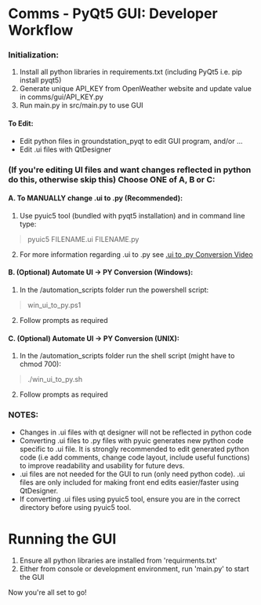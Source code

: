 # Comms - PyQt5 GUI: Developer Workflow

### Initialization:
1. Install all python libraries in requirements.txt (including PyQt5 i.e. pip install pyqt5)
2. Generate unique API_KEY from OpenWeather website and update value in comms/gui/API_KEY.py
3. Run main.py in src/main.py to use GUI

#### To Edit:
- Edit python files in groundstation_pyqt to edit GUI program, and/or ...
- Edit .ui files with QtDesigner

### (If you're editing UI files and want changes reflected in python do this, otherwise skip this) Choose ONE of A, B or C:

#### A. To MANUALLY change .ui to .py (Recommended):
1. Use pyuic5 tool (bundled with pyqt5 installation) and in command line type:
>pyuic5 FILENAME.ui FILENAME.py
2. For more information regarding .ui to .py see [.ui to .py Conversion Video](https://www.youtube.com/watch?v=1wEsP70hO0o)

#### B. (Optional) Automate UI -> PY Conversion (Windows):

1. In the /automation_scripts folder run the powershell script:
>win_ui_to_py.ps1
2. Follow prompts as required

#### C. (Optional) Automate UI -> PY Conversion (UNIX):

1. In the /automation_scripts folder run the shell script (might have to chmod 700):
>./win_ui_to_py.sh
2. Follow prompts as required

### NOTES:
- Changes in .ui files with qt designer will not be reflected in python code 
- Converting .ui files to .py files with pyuic generates new python code specific to .ui file. It is strongly recommended to edit generated python code (i.e add comments, change code layout, include useful functions) to improve readability and usability for future devs.
- .ui files are not needed for the GUI to run (only need python code). .ui files are only included for making front end edits easier/faster using QtDesigner.
- If converting .ui files using pyuic5 tool, ensure you are in the correct directory before using pyuic5 tool.

# Running the GUI
1. Ensure all python libraries are installed from 'requirments.txt'
2. Either from console or development environment, run 'main.py' to start the GUI

Now you're all set to go!
